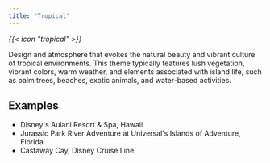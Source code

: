 ```yaml
---
title: "Tropical"
---
```


<i class="bigIcon">{{< icon "tropical" >}}</i>


Design and atmosphere that evokes the natural beauty and vibrant culture of tropical environments. This theme typically features lush vegetation, vibrant colors, warm weather, and elements associated with island life, such as palm trees, beaches, exotic animals, and water-based activities.

## Examples
* Disney's Aulani Resort & Spa, Hawaii
* Jurassic Park River Adventure at Universal's Islands of Adventure, Florida
* Castaway Cay, Disney Cruise Line